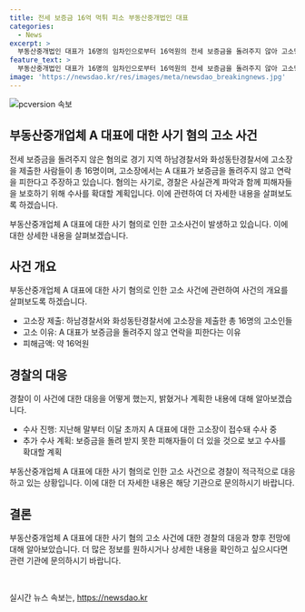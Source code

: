 ```yaml
---
title: 전세 보증금 16억 먹튀 피소 부동산중개법인 대표
categories:
  - News
excerpt: >
  부동산중개법인 대표가 16명의 임차인으로부터 16억원의 전세 보증금을 돌려주지 않아 고소당했다. 경찰은 계약기간 종료 후 보증금을 받지 못한 피해자들이 순차적으로 고소하고 있으며, 추가적인 피해자들이 있을 것으로 예상되어 수사를 확대할 계획이다.
feature_text: >
  부동산중개법인 대표가 16명의 임차인으로부터 16억원의 전세 보증금을 돌려주지 않아 고소당했다. 경찰은 계약기간 종료 후 보증금을 받지 못한 피해자들이 순차적으로 고소하고 있으며, 추가적인 피해자들이 있을 것으로 예상되어 수사를 확대할 계획이다.
image: 'https://newsdao.kr/res/images/meta/newsdao_breakingnews.jpg'
---
```


<p><img src="https://newsdao.kr/res/images/meta/newsdao_breakingnews.jpg" alt="pcversion 속보" /></p>

<h2 data-ke-size="size26">부동산중개업체 A 대표에 대한 사기 혐의 고소 사건</h2>

<p>전세 보증금을 돌려주지 않은 혐의로 경기 지역 하남경찰서와 화성동탄경찰서에 고소장을 제출한 사람들이 총 16명이며, 고소장에서는 A 대표가 보증금을 돌려주지 않고 연락을 피한다고 주장하고 있습니다. 혐의는 사기로, 경찰은 사실관계 파악과 함께 피해자들을 보호하기 위해 수사를 확대할 계획입니다. 이에 관련하여 더 자세한 내용을 살펴보도록 하겠습니다.</p>

<p data-ke-size="size16">부동산중개업체 A 대표에 대한 사기 혐의로 인한 고소사건이 발생하고 있습니다. 이에 대한 상세한 내용을 살펴보겠습니다.</p>

<h2 data-ke-size="size26">사건 개요</h2>

<p>부동산중개업체 A 대표에 대한 사기 혐의로 인한 고소 사건에 관련하여 사건의 개요를 살펴보도록 하겠습니다.</p>

<ul>
  <li>고소장 제출: 하남경찰서와 화성동탄경찰서에 고소장을 제출한 총 16명의 고소인들</li>
  <li>고소 이유: A 대표가 보증금을 돌려주지 않고 연락을 피한다는 이유</li>
  <li>피해금액: 약 16억원</li>
</ul>

<h2 data-ke-size="size26">경찰의 대응</h2>

<p>경찰이 이 사건에 대한 대응을 어떻게 했는지, 밝혔거나 계획한 내용에 대해 알아보겠습니다.</p>

<ul>
  <li>수사 진행: 지난해 말부터 이달 초까지 A 대표에 대한 고소장이 접수돼 수사 중</li>
  <li>추가 수사 계획: 보증금을 돌려 받지 못한 피해자들이 더 있을 것으로 보고 수사를 확대할 계획</li>
</ul>

<p>부동산중개업체 A 대표에 대한 사기 혐의로 인한 고소 사건으로 경찰이 적극적으로 대응하고 있는 상황입니다. 이에 대한 더 자세한 내용은 해당 기관으로 문의하시기 바랍니다.</p>

<h2 data-ke-size="size26">결론</h2>

<p>부동산중개업체 A 대표에 대한 사기 혐의 고소 사건에 대한 경찰의 대응과 향후 전망에 대해 알아보았습니다. 더 많은 정보를 원하시거나 상세한 내용을 확인하고 싶으시다면 관련 기관에 문의하시기 바랍니다.</p>

<p data-ke-size="size16">&nbsp;</p>
실시간 뉴스 속보는, <a href="https://newsdao.kr" rel="dofollow">https://newsdao.kr</a>


